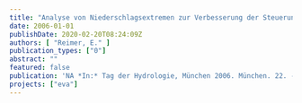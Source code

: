 ```yaml
---
title: "Analyse von Niederschlagsextremen zur Verbesserung der Steuerung der Abwasserförderung in Berlin"
date: 2006-01-01
publishDate: 2020-02-20T08:24:09Z
authors: [ "Reimer, E." ]
publication_types: ["0"]
abstract: ""
featured: false
publication: 'NA *In:* Tag der Hydrologie, München 2006. München. 22. - 23.3.2006'
projects: ["eva"]
---
```


